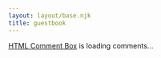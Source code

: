 ```yaml
---
layout: layout/base.njk
title: guestbook
---
```


<!-- begin wwww.htmlcommentbox.com -->
 <div id="HCB_comment_box"><a href="http://www.htmlcommentbox.com">HTML Comment Box</a> is loading comments...</div>
 <link rel="stylesheet" type="text/css" href="https://www.htmlcommentbox.com/static/skins/bootstrap/twitter-bootstrap.css?v=0" />
 <script type="text/javascript" id="hcb"> /*<!--*/ if(!window.hcb_user){hcb_user={};} (function(){var s=document.createElement("script"), l=hcb_user.PAGE || (""+window.location).replace(/'/g,"%27"), h="https://www.htmlcommentbox.com";s.setAttribute("type","text/javascript");s.setAttribute("src", h+"/jread?page="+encodeURIComponent(l).replace("+","%2B")+"&mod=%241%24wq1rdBcg%24kNF8%2FHd2P5WS7oTHcA3js0"+"&opts=16798&num=10&ts=1731474774219");if (typeof s!="undefined") document.getElementsByTagName("head")[0].appendChild(s);})(); /*-->*/ </script>
<!-- end www.htmlcommentbox.com -->
